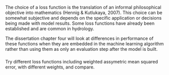 The choice of a loss function is the translation of an informal philosophical objective into mathematics (Hennig & Kutlukaya, 2007). This choice can be somewhat subjective and depends on the specific application or decisions being made with model results. Some loss functions have already been established and are common in hydrology. 

The dissertation chapter four will look at differences in performance of these functions when they are embedded in the machine learning algorithm rather than using them as only an evaluation step after the model is built.

###
Try different loss functions including weighted assymetric mean squared error, with different weights, and compare. 